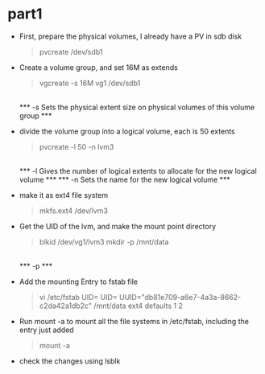 # part1

* First, prepare the physical volumes, I already have a PV in sdb disk 
  > pvcreate /dev/sdb1 

 
* Create a volume group, and set 16M as extends
  > vgcreate -s 16M vg1 /dev/sdb1
  <br />
  *** -s Sets  the  physical  extent  size  on  physical volumes of this volume group  ***

* divide the volume group into a logical volume, each is 50 extents
  > pvcreate -l 50 -n lvm3
  <br />
  *** -l  Gives the number of logical extents to allocate for the new logical volume ***
  *** -n  Sets the name for the new logical volume ***

* make it as ext4 file system
  > mkfs.ext4 /dev/lvm3

* Get the UID of the lvm, and make the mount point directory
  > blkid /dev/vg1/lvm3
  > mkdir -p /mnt/data
  <br />
  *** -p ***

* Add the mounting Entry to fstab file 
  > vi /etc/fstab 
  > UID= <uid>  <mounting point>  <file format>  <defaults>  <dump flag>  <fsck order>
  > UID= UUID="db81e709-a6e7-4a3a-8662-c2da42a1db2c" /mnt/data ext4 defaults 1 2 

* Run mount -a to mount all the file systems in /etc/fstab, including the entry just added
  > mount -a

* check the changes using lsblk


